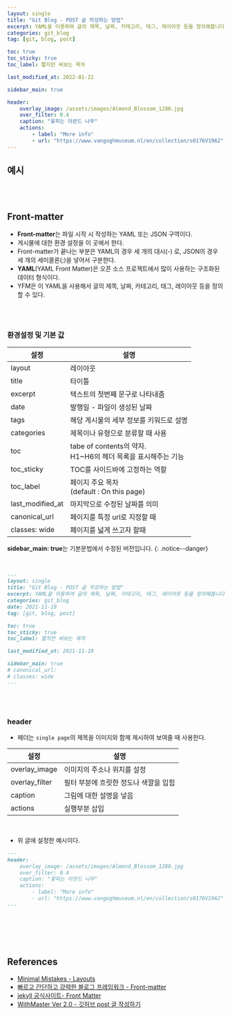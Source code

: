 ```yaml
---
layout: single
title: "Git Blog - POST 글 작성하는 방법"
excerpt: YAML을 이용하여 글의 제목, 날짜, 카테고리, 태그, 레이아웃 등을 정의해봅니다.
categories: git_blog
tag: [git, blog, post]

toc: true
toc_sticky: true
toc_label: 짧지만 써보는 목차

last_modified_at: 2022-01-21

sidebar_main: true

header:
    overlay_image: /assets/images/Almond_Blossom_1280.jpg
    over_filter: 0.4
    caption: "꽃피는 아몬드 나무"
    actions:
        - label: "More info"
        - url: "https://www.vangoghmuseum.nl/en/collection/s0176V1962"
---
```


## 예시

<script src="https://gist.github.com/ingu627/93a69be54393c57f58eedc9b33024876.js"></script>

<br>
<br>

## Front-matter

- **Front-matter**는 파일 시작 시 작성하는 YAML 또는 JSON 구역이다.
- 게시물에 대한 환경 설정을 이 곳에서 한다.
- Front-matter가 끝나는 부분은 YAML의 경우 세 개의 대시(-) 로, JSON의 경우 세 개의 세미콜론(;)을 넣어서 구분한다.
- **YAML**(YAML Front Matter)은 오픈 소스 프로젝트에서 많이 사용하는 구조화된 데이터 형식이다.
- YFM은 이 YAML을 사용해서 글의 제목, 날짜, 카테고리, 태그, 레이아웃 등을 정의할 수 있다.

<br>
<br>

### 환경설정 및 기본 값

|설정| 설명|
|---|---|
|layout|레이아웃|
|title|타이틀|
|excerpt| 텍스트의 첫번째 문구로 나타내줌|
|date|발행일 - 파일이 생성된 날짜|
|tags| 해당 게시물의 세부 정보를 키워드로 설명|
|categories|제목이나 유형으로 분류할 때 사용|
|toc|tabe of contents의 약자.<br>H1~H6의 헤더 목록을 표시해주는 기능
|toc_sticky|TOC를 사이드바에 고정하는 역할|
|toc_label|페이지 주요 목차 <br>(default : On this page)|
|last_modified_at| 마지막으로 수정된 날짜를 의미|
|canonical_url|페이지를 특정 url로 지정할 때 |
|classes: wide| 페이지를 넓게 쓰고자 할때|

**sidebar_main: true**는 기본문법에서 수정된 버전입니다.
{: .notice--danger}

<br>

```markdown
---
layout: single
title: "Git Blog - POST 글 작성하는 방법"
excerpt: YAML을 이용하여 글의 제목, 날짜, 카테고리, 태그, 레이아웃 등을 정의해봅니다.
categories: git_blog
date: 2021-11-19
tag: [git, blog, post]

toc: true
toc_sticky: true
toc_label: 짧지만 써보는 목차

last_modified_at: 2021-11-19

sidebar_main: true
# canonical_url:
# classes: wide
---
```

<br>
<br>

### header

- 헤더는 `single page`의 제목을 이미지와 함께 제시하여 보여줄 때 사용한다.

|설정|설명|
|---|---|
|overlay_image|이미지의 주소나 위치를 설정
|overlay_filter|필터 부분에 흐릿한 정도나 색깔을 입힘
|caption|그림에 대한 설명을 넣음
|actions|실행부분 삽입

<br>

- 위 글에 설정한 예시이다.

```markdown
---
header:
    overlay_image: /assets/images/Almond_Blossom_1280.jpg
    over_filter: 0.4
    caption: "꽃피는 아몬드 나무"
    actions:
        - label: "More info"
        - url: "https://www.vangoghmuseum.nl/en/collection/s0176V1962"
---
```




<br>
<br>
<br>
<br>

## References

- [Minimal Mistakes - Layouts ](https://mmistakes.github.io/minimal-mistakes/docs/layouts/)
- [빠르고 간단하고 강력한 블로그 프레임워크 - Front-matter](https://hexo.io/ko/docs/front-matter.html)
- [jekyll 공식사이트- Front Matter](https://jekyllrb.com/docs/front-matter/)
- [WithMaster Ver 2.0 - 깃허브 post 글 작성하기](https://withmaster.com/%EB%B8%94%EB%A1%9C%EA%B7%B8/posts/)